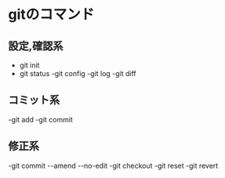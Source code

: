 # gitのコマンド

## 設定,確認系
- git init
- git status
-git config
-git log
-git diff

## コミット系
-git add 
-git commit

## 修正系
-git commit --amend --no-edit
-git checkout
-git reset
-git revert
    
